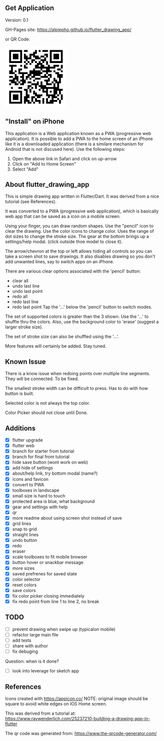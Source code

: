 ## Get Application
Version: 0.1

GH-Pages site: https://alpiepho.github.io/flutter_drawing_app/

or QR Code:

![QR Code](./qr-code.png)

## "Install" on iPhone

This application is a Web application known as a PWA (progressive web application).  It is possible to add a PWA to the home screen of an iPhone
like it is a downloaded application (there is a similare mechanism for Android that is not discused here).  Use the following steps:

1. Open the above link in Safari and click on up-arrow
2. Click on "Add to Home Screen"
3. Select "Add"

## About flutter_drawing_app

This is simple drawing app written in Flutter/Dart.   It was derived from a nice tutorial (see References).

It was converted to a PWA (progressive web application), which is basically web app that can be saved as a icon on a mobile screen.

Using your finger, you can draw random shapes.  Use the "pencil" icon to clear the drawing.  Use the color icons to change color.  Uses the range of dot sizes to change the stroke size.  The gear at the bottom brings up a settings/help modal. (click outside thoe model to close it).

The arrow/chevron at the top or left allows hiding all controls so you can take a screen shot to save drawings.  It also disables drawing so you don't add unwanted lines, say to switch apps on an iPhone.

There are various clear options associated with the 'pencil' button:
- clear all
- undo last line
- undo last point
- redo all
- redo last line
- redo last point
Tap the '...' below the  'pencil' button to switch modes.

The set of supported colors is greater than the 3 shown.  Use the '...' to shuffle thru the colors.  Also, use the background color to 'erase' (suggest a larger stroke size).

The set of stroke size can also be shuffled using the '...'.


More features will certainly be added.  Stay tuned.

## Known Issue

There is a know issue when redoing points over multiple line segments.  They will be connected.  To be fixed.

The smallest stroke width can be difficult to press.  Has to do with how button is built.

Selected color is not always the top color.

Color Picker should not close until Done.

## Additions

- [x] flutter upgrade
- [x] flutter web
- [x] branch for starter from tutorial
- [x] branch for final from tutorial
- [x] hide save button (wont work on web)
- [x] add hide of settings
- [x] about/help link, try bottom modal (name?)
- [x] icons and favicon
- [x] convert to PWA
- [x] toolboxes in landscape
- [x] small size is hard to touch
- [x] protected area is blue, what background
- [x] gear and settings with help
- [x] qr
- [x] more readme about using screen shot instead of save
- [x] grid lines
- [x] snap to grid
- [x] straight lines
- [x] undo button
- [x] redo
- [x] eraser
- [x] scale toolboxes to fit mobile browser
- [x] button hover or snackbar message
- [x] more sizes
- [x] saved prefrenes for saved state
- [x] color selector
- [x] reset colors
- [x] save colors
- [x] fix color picker closing immediately
- [x] fix redo point from line 1 to line 2, no break

## TODO

- [ ] prevent drawing when swipe up (typicalon mobile)
- [ ] refactor large main file
- [ ] add tests
- [ ] share with author
- [ ] fix debuging

Question: when is it done?




- [ ] look into leverage for sketch app

## References

Icons created with https://appicon.co/  NOTE: original image should be square to avoid white edges on IOS Home screen.

This was derived from a tutorial at: https://www.raywenderlich.com/25237210-building-a-drawing-app-in-flutter

The qr code was generated from:
https://www.the-qrcode-generator.com/
